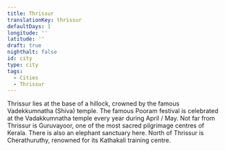 ```yaml
---
title: Thrissur
translationKey: thrissur
defaultDays: 1
longitude: ''
latitude: ''
draft: true
nighthalt: false
id: city
type: city
tags:
  - Cities
  - Thrissur
---
```

Thrissur lies at the base of a hillock, crowned by the famous Vadekkumnatha (Shiva) temple. The  famous Pooram festival is celebrated at the Vadakkumnatha temple every year during April / May. Not far from Thrissur is Guruvayoor, one of the most sacred pilgrimage centres of Kerala. There is also an elephant sanctuary here. North of Thrissur is Cherathuruthy, renowned for its Kathakali training centre.